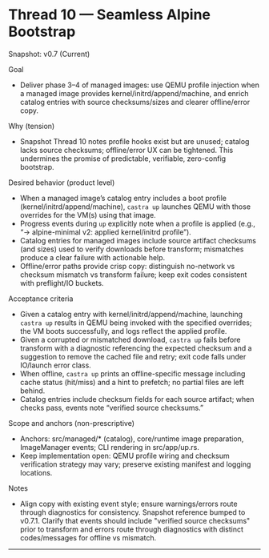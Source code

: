 # Thread 10 — Seamless Alpine Bootstrap
Snapshot: v0.7 (Current)

Goal
- Deliver phase 3–4 of managed images: use QEMU profile injection when a managed image provides kernel/initrd/append/machine, and enrich catalog entries with source checksums/sizes and clearer offline/error copy.

Why (tension)
- Snapshot Thread 10 notes profile hooks exist but are unused; catalog lacks source checksums; offline/error UX can be tightened. This undermines the promise of predictable, verifiable, zero-config bootstrap.

Desired behavior (product level)
- When a managed image’s catalog entry includes a boot profile (kernel/initrd/append/machine), `castra up` launches QEMU with those overrides for the VM(s) using that image.
- Progress events during `up` explicitly note when a profile is applied (e.g., “→ alpine-minimal v2: applied kernel/initrd profile”).
- Catalog entries for managed images include source artifact checksums (and sizes) used to verify downloads before transform; mismatches produce a clear failure with actionable help.
- Offline/error paths provide crisp copy: distinguish no-network vs checksum mismatch vs transform failure; keep exit codes consistent with preflight/IO buckets.

Acceptance criteria
- Given a catalog entry with kernel/initrd/append/machine, launching `castra up` results in QEMU being invoked with the specified overrides; the VM boots successfully, and logs reflect the applied profile.
- Given a corrupted or mismatched download, `castra up` fails before transform with a diagnostic referencing the expected checksum and a suggestion to remove the cached file and retry; exit code falls under IO/launch error class.
- When offline, `castra up` prints an offline-specific message including cache status (hit/miss) and a hint to prefetch; no partial files are left behind.
- Catalog entries include checksum fields for each source artifact; when checks pass, events note “verified source checksums.”

Scope and anchors (non-prescriptive)
- Anchors: src/managed/* (catalog), core/runtime image preparation, ImageManager events; CLI rendering in src/app/up.rs.
- Keep implementation open: QEMU profile wiring and checksum verification strategy may vary; preserve existing manifest and logging locations.

Notes
- Align copy with existing event style; ensure warnings/errors route through diagnostics for consistency.
Snapshot reference bumped to v0.7.1. Clarify that events should include "verified source checksums" prior to transform and errors route through diagnostics with distinct codes/messages for offline vs mismatch.

---

